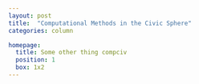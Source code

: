 ```yaml
---
layout: post
title:  "Computational Methods in the Civic Sphere"
categories: column

homepage:
  title: Some other thing compciv
  position: 1
  box: 1x2
---
```

